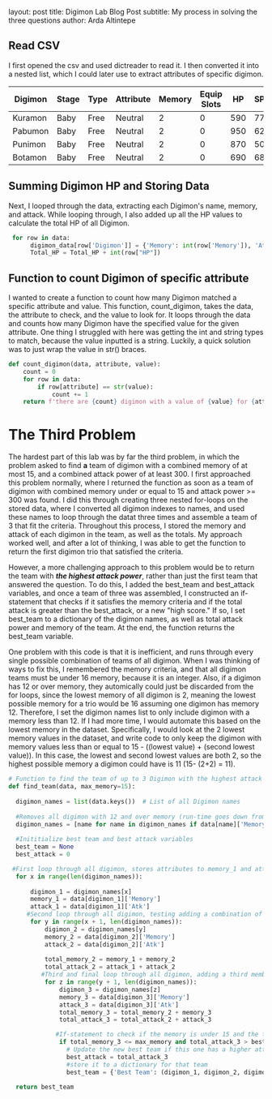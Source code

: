 
layout: post
title: Digimon Lab Blog Post
subtitle: My process in solving the three questions
author: Arda Altintepe


## Read CSV

I first opened the csv and used dictreader to read it. I then converted it into a nested list, which I could later use to extract attributes of specific digimon.

| Digimon  | Stage | Type  | Attribute | Memory | Equip Slots | HP  | SP  | Atk | Def | Int | Spd |
|----------|-------|-------|-----------|--------|-------------|-----|-----|-----|-----|-----|-----|
| Kuramon  | Baby  | Free  | Neutral   | 2      | 0           | 590 | 77  | 79  | 69  | 68  | 95  |
| Pabumon  | Baby  | Free  | Neutral   | 2      | 0           | 950 | 62  | 76  | 76  | 69  | 68  |
| Punimon  | Baby  | Free  | Neutral   | 2      | 0           | 870 | 50  | 97  | 87  | 50  | 75  |
| Botamon  | Baby  | Free  | Neutral   | 2      | 0           | 690 | 68  | 77  | 95  | 76  | 61  |


## Summing Digimon HP and Storing Data

Next, I looped through the data, extracting each Digimon's name, memory, and attack. While looping through, I also added up all the HP values to calculate the total HP of all Digimon.

```python
 for row in data:
      digimon_data[row['Digimon']] = {'Memory': int(row['Memory']), 'Atk': int(row['Atk'])}
      Total_HP = Total_HP + int(row["HP"])
```

## Function to count Digimon of specific attribute

I wanted to create a function to count how many Digimon matched a specific attribute and value. This function, count_digimon, takes the data, the attribute to check, and the value to look for. It loops through the data and counts how many Digimon have the specified value for the given attribute. One thing I struggled with here was getting the int and string types to match, because the value inputted is a string. Luckily, a quick solution was to just wrap the value in str() braces. 

```python
def count_digimon(data, attribute, value):
    count = 0
    for row in data:
        if row[attribute] == str(value):
            count += 1
    return f'there are {count} digimon with a value of {value} for {attribute}'
```

# The Third Problem

The hardest part of this lab was by far the third problem, in which the problem asked to find **a** team of digimon with a combined memory of at most 15, and a combined attack power of at least 300. 
I first approached this problem normally, where I returned the function as soon as a team of digimon with combined memory under or equal to 15 and attack power >= 300 was found. 
I did this through creating three nested for-loops on the stored data, where I converted all digimon indexes to names, and used these names to loop through the datat three times and assemble a team of 3 that fit the criteria. Throughout this process, I stored the memory and attack of each digimon in the team, as well as the totals. My approach worked well, and after a lot of thinking, I was able to get the function to return the first digimon trio that satisfied the criteria. 

However, a more challenging approach to this problem would be to return the team with **_the highest attack power_**, rather than just the first team that answered the question. To do this, I added the best_team and best_attack variables, and once a team of three was assembled, I constructed an if-statement that checks if it satisfies the memory criteria and if the total attack is greater than the best_attack, or a new "high score." If so, I set best_team to a dictionary of the digimon names, as well as total attack power and memory of the team. At the end, the function returns the best_team variable. 

One problem with this code is that it is inefficient, and runs through every single possible combination of teams of all digimon. When I was thinking of ways to fix this, I remembered the memory criteria, and that all digimon teams must be under 16 memory, because it is an integer. Also, if a digimon has 12 or over memory, they automically could just be discarded from the for loops, since the lowest memory of all digimon is 2, meaning the lowest possible memory for a trio would be 16 assuming one digimon has memory 12. Therefore, I set the digimon names list to only include digimon with a memory less than 12. If I had more time, I would automate this based on the lowest memory in the dataset. Specifically, I would look at the 2 lowest memory values in the dataset, and write code to only keep the digimon with memory values less than or equal to 15 - ((lowest value) + (second lowest value)). In this case, the lowest and second lowest values are both 2, so the highest possible memory a digimon could have is 11 (15- (2+2) = 11).

```python
# Function to find the team of up to 3 Digimon with the highest attack and with total memory <= 15 
def find_team(data, max_memory=15):
    
  digimon_names = list(data.keys())  # List of all Digimon names
  
  #Removes all digimon with 12 and over memory (run-time goes down from 0.4s to 0.0s)
  digimon_names = [name for name in digimon_names if data[name]['Memory'] < 12]
  
  #Inititialize best team and best attack variables
  best_team = None
  best_attack = 0

 #First loop through all digimon, stores attributes to memory_1 and attack_1 and name to digimon_1
  for x in range(len(digimon_names)):
    
      digimon_1 = digimon_names[x]
      memory_1 = data[digimon_1]['Memory']
      attack_1 = data[digimon_1]['Atk']
     #Second loop through all digimon, testing adding a combination of all second digimons to that first one's attributes and storing under total_memory_2 and total_attack_2
      for y in range(x + 1, len(digimon_names)):
          digimon_2 = digimon_names[y]
          memory_2 = data[digimon_2]['Memory']
          attack_2 = data[digimon_2]['Atk']
         
          total_memory_2 = memory_1 + memory_2
          total_attack_2 = attack_1 + attack_2
         #Third and final loop through all digimon, adding a third membor to the team of 2 and storing all new attack and memory to the new total
          for z in range(y + 1, len(digimon_names)):
              digimon_3 = digimon_names[z]
              memory_3 = data[digimon_3]['Memory']
              attack_3 = data[digimon_3]['Atk']
              total_memory_3 = total_memory_2 + memory_3
              total_attack_3 = total_attack_2 + attack_3

             #If-statement to check if the memory is under 15 and the total attack is a new high score for those under 15.
              if total_memory_3 <= max_memory and total_attack_3 > best_attack:
                # Update the new best team if this one has a higher attack value
                best_attack = total_attack_3
                #store it to a dictionary for that team
                best_team = {'Best Team': (digimon_1, digimon_2, digimon_3), 'Total Memory': total_memory_3, 'Total Attack': total_attack_3}
                
  return best_team
```
